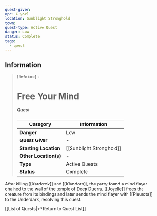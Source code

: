 ```yaml
---
quest-giver: 
npc: F'yorl
location: Sunblight Stronghold
town: 
quest-type: Active Quest
danger: Low
status: Complete
tags:
  - quest
---
```


## Information
> [!infobox] +
> # Free Your Mind
> ##### Quest
> | Category | Information |
> | ---- | ---- |
> | **Danger** | Low |
> | **Quest Giver** | - |
> | **Starting Location** | [[Sunblight Stronghold]] |
> | **Other Location(s)** | - |
> | **Type** | Active Quests |
> | **Status** | Complete |

After killing [[Xardorok]] and [[Klondorn]], the party found a mind flayer chained to the wall of the temple of Deep Duerra. [[Joyelle]] frees the creature from its bindings and later sends the mind flayer with [[Pleurota]] to the Underdark, resolving this quest.

[[List of Quests|↩️ Return to Quest List]]